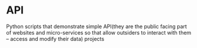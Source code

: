 # API
Python scripts that demonstrate simple API(they are the public facing part of websites and micro-services so that allow outsiders to interact with them – access and modify their data) projects
